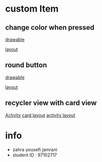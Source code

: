 # custom Item
  ## change color when pressed
  [drawable](https://github.com/sharif-dev/custom_buttons/blob/master/app/src/main/res/drawable/button_custom.xml)
  
  [layout](https://github.com/sharif-dev/custom_buttons/blob/master/app/src/main/res/layout/content_login.xml)

  ## round button
  [drawable](https://github.com/sharif-dev/custom_buttons/blob/master/app/src/main/res/drawable/round_button_accent.xml)
  
  [layout](https://github.com/sharif-dev/custom_buttons/blob/master/app/src/main/res/layout/activity_main.xml)
  
  ## recycler view with card view
  [Activity](https://github.com/sharif-dev/custom_buttons/blob/master/app/src/main/java/edu/sharif/yousefi/first_app/HomeActivity.java)
  [card layout](https://github.com/sharif-dev/custom_buttons/blob/master/app/src/main/res/layout/home_card.xml)
  [activity layout](https://github.com/sharif-dev/custom_buttons/blob/master/app/src/main/res/layout/activity_home.xml)
  
# info
- zahra yousefi jamrani
- student ID : 97102717

